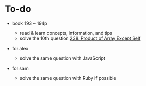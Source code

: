# To-do
- book 193 ~ 194p
    - read & learn concepts, information, and tips
    - solve the 10th question [238. Product of Array Except Self](https://leetcode.com/problems/product-of-array-except-self/)
  
- for alex
    - solve the same question with JavaScript
- for sam
    - solve the same question with Ruby if possible

